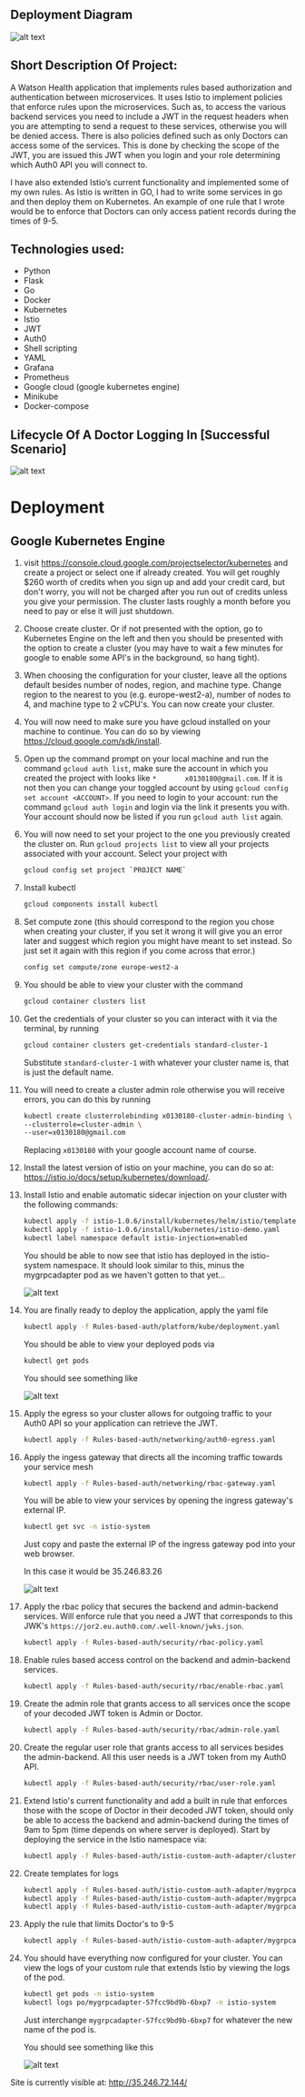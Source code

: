 ## Deployment Diagram

![alt text](assets/images/deployment-diagram.png "Deployment Diagram")

## Short Description Of Project:

A Watson Health application that implements rules based authorization and authentication between microservices. It uses Istio to implement policies that enforce rules upon the microservices. Such as, to access the various backend services you need to include a JWT in the request headers when you are attempting to send a request to these services, otherwise you will be denied access. There is also policies defined such as only Doctors can access some of the services. This is done by checking the scope of the JWT, you are issued this JWT when you login and your role determining which Auth0 API you will connect to.

I have also extended Istio’s current functionality and implemented some of my own rules. As Istio is written in GO, I had to write some services in go and then deploy them on Kubernetes. An example of one rule that I wrote would be to enforce that Doctors can only access patient records during the times of 9-5.

## Technologies used:
- Python
- Flask
- Go
- Docker
- Kubernetes
- Istio
- JWT
- Auth0
- Shell scripting
- YAML
- Grafana
- Prometheus
- Google cloud (google kubernetes engine)
- Minikube
- Docker-compose

## Lifecycle Of A Doctor Logging In [Successful Scenario]

![alt text](assets/images/login-sequence.png "Login Sequence")

# Deployment
## Google Kubernetes Engine
1. visit https://console.cloud.google.com/projectselector/kubernetes and create a project or select one if already created. You will get roughly $260 worth of credits when you sign up and add your credit card, but don't worry, you will not be charged after you run out of credits unless you give your permission. The cluster lasts roughly a month before you need to pay or else it will just shutdown.

2. Choose create cluster. Or if not presented with the option, go to Kubernetes Engine on the left and then you should be presented with the option to create a cluster (you may have to wait a few minutes for google to enable some API's in the background, so hang tight).

3. When choosing the configuration for your cluster, leave all the options default besides number of nodes, region, and machine type. Change region to the nearest to you (e.g. europe-west2-a), number of nodes to 4, and machine type to 2 vCPU's. You can now create your cluster.

4. You will now need to make sure you have gcloud installed on your machine to continue. You can do so by viewing https://cloud.google.com/sdk/install.

5. Open up the command prompt on your local machine and run the command `gcloud auth list`, make sure the account in which you created the project with looks like `*       x0130180@gmail.com`. If it is not then you can change your toggled account by using `gcloud config set account <ACCOUNT>`. If you need to login to your account: run the command `gcloud auth login` and login via the link it presents you with. Your account should now be listed if you run `gcloud auth list` again.

6. You will now need to set your project to the one you previously created the cluster on. Run `gcloud projects list` to view all your projects associated with your account. Select your project with 
    ```bash
    gcloud config set project `PROJECT NAME`
    ```

7. Install kubectl 
    ```bash
    gcloud components install kubectl
    ```

8. Set compute zone (this should correspond to the region you chose when creating your cluster, if you set it wrong it will give you an error later and suggest which region you might have meant to set instead. So just set it again with this region if you come across that error.) 
    ```bash
    config set compute/zone europe-west2-a
    ```

9. You should be able to view your cluster with the command 
    ```bash
    gcloud container clusters list
    ```

10. Get the credentials of your cluster so you can interact with it via the terminal, by running 
    ```bash
    gcloud container clusters get-credentials standard-cluster-1
    ``` 
    Substitute `standard-cluster-1` with whatever your cluster name is, that is just the default name.

11. You will need to create a cluster admin role otherwise you will receive errors, you can do this by running 
    ```bash
    kubectl create clusterrolebinding x0130180-cluster-admin-binding \
    --clusterrole=cluster-admin \
    --user=x0130180@gmail.com
    ```
    Replacing `x0130180` with your google account name of course.

12. Install the latest version of istio on your machine, you can do so at: https://istio.io/docs/setup/kubernetes/download/.

13. Install Istio and enable automatic sidecar injection on your cluster with the following commands:
    ```bash
    kubectl apply -f istio-1.0.6/install/kubernetes/helm/istio/templates/crds.yaml
    kubectl apply -f istio-1.0.6/install/kubernetes/istio-demo.yaml
    kubectl label namespace default istio-injection=enabled
    ```
    
    You should be able to now see that istio has deployed in the istio-system namespace. It should look similar to this, minus the mygrpcadapter pod as we haven't gotten to that yet...
    
    ![alt text](assets/images/istio-deployment.png "Istio deployment")

14. You are finally ready to deploy the application, apply the yaml file
    ```bash
    kubectl apply -f Rules-based-auth/platform/kube/deployment.yaml
    ```
    You should be able to view your deployed pods via
    ```bash
    kubectl get pods
    ```
    You should see something like
    
    ![alt text](assets/images/deployment.png "Deployment")
    
15. Apply the egress so your cluster allows for outgoing traffic to your Auth0 API so your application can retrieve the JWT.
    ```bash
    kubectl apply -f Rules-based-auth/networking/auth0-egress.yaml
    ```
    
16. Apply the ingess gateway that directs all the incoming traffic towards your service mesh
    ```bash
    kubectl apply -f Rules-based-auth/networking/rbac-gateway.yaml
    ```
    You will be able to view your services by opening the ingress gateway's external IP.
    ```bash
    kubectl get svc -n istio-system
    ```
    Just copy and paste the external IP of the ingress gateway pod into your web browser.
    
    In this case it would be 35.246.83.26
    
    ![alt text](assets/images/ingress-external-ip.png "Ingress external IP")
    
17. Apply the rbac policy that secures the backend and admin-backend services. Will enforce rule that you need a JWT that corresponds to this JWK's `https://jor2.eu.auth0.com/.well-known/jwks.json`.
    ```bash
    kubectl apply -f Rules-based-auth/security/rbac-policy.yaml
    ```
    
18. Enable rules based access control on the backend and admin-backend services.
    ```bash
    kubectl apply -f Rules-based-auth/security/rbac/enable-rbac.yaml
    ```
    
19. Create the admin role that grants access to all services once the scope of your decoded JWT token is Admin or Doctor.
    ```bash
    kubectl apply -f Rules-based-auth/security/rbac/admin-role.yaml
    ```
    
20. Create the regular user role that grants access to all services besides the admin-backend. All this user needs is a JWT token from my Auth0 API.
    ```bash
    kubectl apply -f Rules-based-auth/security/rbac/user-role.yaml
    ```
    
21. Extend Istio's current functionality and add a built in rule that enforces those with the scope of Doctor in their decoded JWT token, should only be able to access the backend and admin-backend during the times of 9am to 5pm (time depends on where server is deployed). Start by deploying the service in the Istio namespace via:
    ```bash
    kubectl apply -f Rules-based-auth/istio-custom-auth-adapter/cluster-service.yaml
    ```
    
22. Create templates for logs
    ```bash
    kubectl apply -f Rules-based-auth/istio-custom-auth-adapter/mygrpcadapter/testdata/template.yaml
    kubectl apply -f Rules-based-auth/istio-custom-auth-adapter/mygrpcadapter/testdata/attributes.yaml
    kubectl apply -f Rules-based-auth/istio-custom-auth-adapter/mygrpcadapter/testdata/mygrpcadapter.yaml
    ```
    
23. Apply the rule that limits Doctor's to 9-5
    ```bash
    kubectl apply -f Rules-based-auth/istio-custom-auth-adapter/mygrpcadapter/testdata/sample-operator-cfg.yaml
    ```
    
24. You should have everything now configured for your cluster. You can view the logs of your custom rule that extends Istio by viewing the logs of the pod.
    ```bash
    kubectl get pods -n istio-system
    kubectl logs po/mygrpcadapter-57fcc9bd9b-6bxp7 -n istio-system
    ```
    Just interchange `mygrpcadapter-57fcc9bd9b-6bxp7` for whatever the new name of the pod is.
    
    You should see something like this
    
    ![alt text](assets/images/custom-adapter-logs.png "Custom adapter logs")

Site is currently visible at: http://35.246.72.144/